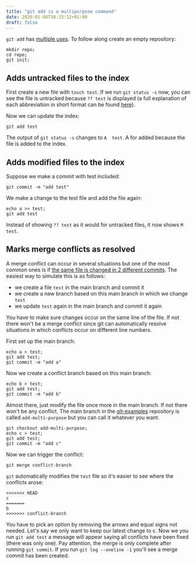 ```yaml
---
title: "git add is a multipurpose command"
date: 2020-01-06T16:33:12+01:00
draft: false
---
```


`git add` has [multiple uses](https://git-scm.com/book/en/v2/Git-Basics-Recording-Changes-to-the-Repository). To follow along create an empty repository:

```
mkdir repo;
cd repo;
git init;
```

## Adds untracked files to the index

First create a new file with `touch test`. If we run `git status -s` now, you can see the file is untracked because `?? test` is displayed (a full explanation of each abbreviation in short format can be found [here](https://git-scm.com/docs/git-status#_short_format)). 

Now we can update the index:

```
git add test
```

The output of `git status -s` changes to `A  test`. A for added because the file is added to the index.

## Adds modified files to the index

Suppose we make a commit with test included:

```
git commit -m "add test"
```

We make a change to the test file and add the file again:

```
echo a >> test;
git add test
```

Instead of showing `?? test` as it would for untracked files, it now shows `M test`.

## Marks merge conflicts as resolved

A merge conflict can occur in several situations but one of the most common ones is if [the same file is changed in 2 different commits](https://www.atlassian.com/git/tutorials/using-branches/merge-conflicts). The easiest way to simulate this is as follows:

- we create a file `test` in the main branch and commit it
- we create a new branch based on this main branch in which we change `test`
- we update `test` again in the main branch and commit it again

You have to make sure changes occur on the same line of the file. If not there won't be a merge conflict since git can automatically resolve situations in which conflicts occur on different line numbers.

First set up the main branch:

```
echo a > test;
git add test;
git commit -m "add a"
```

Now we create a conflict branch based on this main branch:

```
echo b > test;
git add test;
git commit -m "add b"
```

Almost there, just modify the file once more in the main branch. If not there won't be any conflict. The main branch in the [git-examples](https://github.com/IsaacVerm/git-examples) repository is called `add-multi-purpose` but you can call it whatever you want.

```
git checkout add-multi-purpose;
echo c > test;
git add test;
git commit -m "add c"
```

Now we can trigger the conflict:

```
git merge conflict-branch
```

`git` automatically modifies the `test` file so it's easier to see where the conflicts arose:

```
<<<<<<< HEAD
c
=======
b
>>>>>>> conflict-branch
```

You have to pick an option by removing the arrows and equal signs not needed. Let's say we only want to keep our latest change to c. Now we you run `git add test` a message will appear saying all conflicts have been fixed (there was only one). Pay attention, the merge is only complete after running `git commit`.  If you run `git log --oneline -1` you'll see a merge commit has been created.